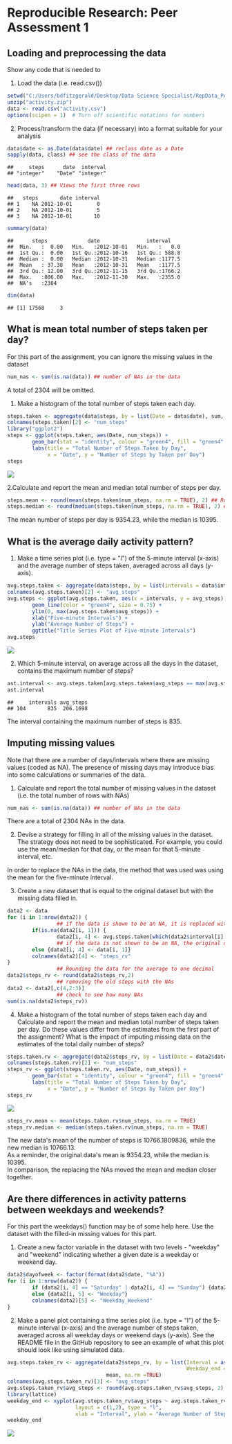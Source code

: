 # Reproducible Research: Peer Assessment 1


## Loading and preprocessing the data  

Show any code that is needed to

1. Load the data (i.e. read.csv())  


```r
setwd("C:/Users/bdfitzgerald/Desktop/Data Science Specialist/RepData_PeerAssessment1")
unzip("activity.zip")
data <- read.csv("activity.csv")
options(scipen = 1)  # Turn off scientific notations for numbers
```

2. Process/transform the data (if necessary) into a format suitable for your analysis  


```r
data$date <- as.Date(data$date) ## reclass date as a Date
sapply(data, class) ## see the class of the data
```

```
##     steps      date  interval 
## "integer"    "Date" "integer"
```

```r
head(data, 3) ## Views the first three rows
```

```
##   steps       date interval
## 1    NA 2012-10-01        0
## 2    NA 2012-10-01        5
## 3    NA 2012-10-01       10
```

```r
summary(data)
```

```
##      steps             date               interval     
##  Min.   :  0.00   Min.   :2012-10-01   Min.   :   0.0  
##  1st Qu.:  0.00   1st Qu.:2012-10-16   1st Qu.: 588.8  
##  Median :  0.00   Median :2012-10-31   Median :1177.5  
##  Mean   : 37.38   Mean   :2012-10-31   Mean   :1177.5  
##  3rd Qu.: 12.00   3rd Qu.:2012-11-15   3rd Qu.:1766.2  
##  Max.   :806.00   Max.   :2012-11-30   Max.   :2355.0  
##  NA's   :2304
```

```r
dim(data)
```

```
## [1] 17568     3
```
  
  
## What is mean total number of steps taken per day?

For this part of the assignment, you can ignore the missing values in the dataset


```r
num_nas <- sum(is.na(data)) ## number of NAs in the data
```

A total of 2304 will be omitted.  
  
1. Make a histogram of the total number of steps taken each day.  


```r
steps.taken <- aggregate(data$steps, by = list(Date = data$date), sum, na.rm = TRUE)
colnames(steps.taken)[2] <- "num_steps"
library("ggplot2")
steps <- ggplot(steps.taken, aes(Date, num_steps)) + 
        geom_bar(stat = "identity", colour = "green4", fill = "green4", width = 1) + 
        labs(title = "Total Number of Steps Taken by Day", 
             x = "Date", y = "Number of Steps by Taken per Day") 
steps
```

![](./PA1_template_files/figure-html/unnamed-chunk-4-1.png) 
  
2.Calculate and report the mean and median total number of steps per day.   


```r
steps.mean <- round(mean(steps.taken$num_steps, na.rm = TRUE), 2) ## Round to two decimals 
steps.median <- round(median(steps.taken$num_steps, na.rm = TRUE), 2) ## Round to two decimals
```

The mean number of steps per day is 9354.23, while the median is 10395.

## What is the average daily activity pattern?

1. Make a time series plot (i.e. type = "l") of the 5-minute interval (x-axis) and the average number of steps taken, averaged across all days (y-axis).


```r
avg.steps.taken <- aggregate(data$steps, by = list(intervals = data$interval), mean, na.rm = TRUE) 
colnames(avg.steps.taken)[2] <- "avg_steps"
avg.steps <- ggplot(avg.steps.taken, aes(x = intervals, y = avg_steps)) +
        geom_line(color = "green4", size = 0.75) +
        ylim(0, max(avg.steps.taken$avg_steps)) +
        xlab("Five-minute Intervals") +
        ylab("Average Number of Steps") +
        ggtitle("Title Series Plot of Five-minute Intervals") 
avg.steps
```

![](./PA1_template_files/figure-html/unnamed-chunk-6-1.png) 

2. Which 5-minute interval, on average across all the days in the dataset, contains the maximum number of steps?


```r
ast.interval <- avg.steps.taken[avg.steps.taken$avg_steps == max(avg.steps.taken$avg_steps), ]
ast.interval
```

```
##     intervals avg_steps
## 104       835  206.1698
```

The interval containing the maximum number of steps is 835.

## Imputing missing values

Note that there are a number of days/intervals where there are missing values (coded as NA). The presence of missing days may introduce bias into some calculations or summaries of the data.

1. Calculate and report the total number of missing values in the dataset (i.e. the total number of rows with NAs)


```r
num_nas <- sum(is.na(data)) ## number of NAs in the data
```

There are a total of 2304 NAs in the data.

2. Devise a strategy for filling in all of the missing values in the dataset. The strategy does not need to be sophisticated. For example, you could use the mean/median for that day, or the mean for that 5-minute interval, etc.

In order to replace the NAs in the data, the method that was used was using the mean for the five-minute interval.

3. Create a new dataset that is equal to the original dataset but with the missing data filled in.


```r
data2 <- data
for (i in 1:nrow(data2)) {
                ## if the data is shown to be an NA, it is replaced with the avg
        if(is.na(data2[i, 1])) {
                data2[i, 4] <- avg.steps.taken[which(data2$interval[i] == avg.steps.taken$interval),]$avg_steps} 
                ## if the data is not shown to be an NA, the original data was placed in
        else {data2[i, 4] <- data[i, 1]}
        colnames(data2)[4] <- "steps_rv"
}
                ## Rounding the data for the average to one decimal
data2$steps_rv <- round(data2$steps_rv,2)
                ## removing the old steps with the NAs
data2 <- data2[,c(4,2:3)]
                ## check to see how many NAs
sum(is.na(data2$steps_rv))
```

4. Make a histogram of the total number of steps taken each day and Calculate and report the mean and median total number of steps taken per day. Do these values differ from the estimates from the first part of the assignment? What is the impact of imputing missing data on the estimates of the total daily number of steps?


```r
steps.taken.rv <- aggregate(data2$steps_rv, by = list(Date = data2$date), sum, na.rm = TRUE)
colnames(steps.taken.rv)[2] <- "num_steps"
steps_rv <- ggplot(steps.taken.rv, aes(Date, num_steps)) + 
        geom_bar(stat = "identity", colour = "green4", fill = "green4", width = 1) + 
        labs(title = "Total Number of Steps Taken by Day", 
             x = "Date", y = "Number of Steps by Taken per Day")
steps_rv
```

![](./PA1_template_files/figure-html/unnamed-chunk-10-1.png) 

```r
steps_rv.mean <- mean(steps.taken.rv$num_steps, na.rm = TRUE)
steps_rv.median <- median(steps.taken.rv$num_steps, na.rm = TRUE)
```

The new data's mean of the number of steps is 10766.1809836, while the new median is 10766.13.    
As a reminder, the original data's mean is 9354.23, while the median is 10395.  
In comparison, the replacing the NAs moved the mean and median closer together.   

## Are there differences in activity patterns between weekdays and weekends?

For this part the weekdays() function may be of some help here. Use the dataset with the filled-in missing values for this part.

1. Create a new factor variable in the dataset with two levels - "weekday" and "weekend" indicating whether a given date is a weekday or weekend day.


```r
data2$dayofweek <- factor(format(data2$date, "%A"))
for (i in 1:nrow(data2)) {
        if (data2[i, 4] == "Saturday" | data2[i, 4] == "Sunday") {data2[i, 5] <- "Weekend"}
        else {data2[i, 5] <- "Weekday"}
        colnames(data2)[5] <- "Weekday_Weekend"
}
```


2. Make a panel plot containing a time series plot (i.e. type = "l") of the 5-minute interval (x-axis) and the average number of steps taken, averaged across all weekday days or weekend days (y-axis). See the README file in the GitHub repository to see an example of what this plot should look like using simulated data.


```r
avg.steps.taken_rv <- aggregate(data2$steps_rv, by = list(Interval = as.numeric(data2$interval), 
                                                          Weekday_end = data2$Weekday_Weekend), 
                                mean, na.rm =TRUE)
colnames(avg.steps.taken_rv)[3] <- "avg_steps"
avg.steps.taken_rv$avg_steps <- round(avg.steps.taken_rv$avg_steps, 2)
library(lattice)
weekday_end <- xyplot(avg.steps.taken_rv$avg_steps ~ avg.steps.taken_rv$Interval | avg.steps.taken_rv$Weekday_end,
                      layout = c(1,2), type = "l", 
                      xlab = "Interval", ylab = "Average Number of Steps")
weekday_end
```

![](./PA1_template_files/figure-html/unnamed-chunk-13-1.png) 

